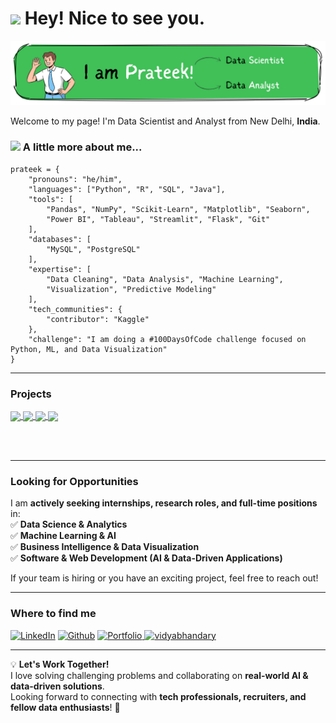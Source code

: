 <h1><img src="https://emojis.slackmojis.com/emojis/images/1531849430/4246/blob-sunglasses.gif?1531849430" width="30"/> Hey! Nice to see you.</h1>

![Profile Banner](visuals/I-am-Prateek.png)  

Welcome to my page!
I'm Data Scientist and Analyst from New Delhi, **India**.

### <img src="https://media.giphy.com/media/WUlplcMpOCEmTGBtBW/giphy.gif" width="30"> A little more about me...  

```
prateek = {
    "pronouns": "he/him",
    "languages": ["Python", "R", "SQL", "Java"],
    "tools": [
        "Pandas", "NumPy", "Scikit-Learn", "Matplotlib", "Seaborn",
        "Power BI", "Tableau", "Streamlit", "Flask", "Git"
    ],
    "databases": [
        "MySQL", "PostgreSQL"
    ],
    "expertise": [
        "Data Cleaning", "Data Analysis", "Machine Learning",
        "Visualization", "Predictive Modeling"
    ],
    "tech_communities": {
        "contributor": "Kaggle"
    },
    "challenge": "I am doing a #100DaysOfCode challenge focused on Python, ML, and Data Visualization"
}
```
---

### Projects
<a href="https://github.com/Prateekkp/esol-solubility-predictor"> 
  <img align="center" src="https://github-readme-stats.vercel.app/api/pin/?username=Prateekkp&repo=esol-solubility-predictor&theme=buefy" /> 
</a> 
<a href="https://github.com/Prateekkp/customer-conversion-analytics"> 
  <img align="center" src="https://github-readme-stats.vercel.app/api/pin/?username=Prateekkp&repo=customer-conversion-analytics&theme=buefy" /> 
</a> 
<a href="https://github.com/Prateekkp/nifty50-market-analysis"> 
  <img align="center" src="https://github-readme-stats.vercel.app/api/pin/?username=Prateekkp&repo=nifty50-market-analysis&theme=buefy" /> 
</a>
<a href="https://github.com/Prateekkp/Smart-Medical-Report-Analyzer"> 
  <img align="center" src="https://github-readme-stats.vercel.app/api/pin/?username=Prateekkp&repo=Smart-Medical-Report-Analyzer&theme=buefy" /> 
</a> 

<br /><br />

---

### Looking for Opportunities  

I am **actively seeking internships, research roles, and full-time positions** in:  
✅ **Data Science & Analytics**  
✅ **Machine Learning & AI**  
✅ **Business Intelligence & Data Visualization**  
✅ **Software & Web Development (AI & Data-Driven Applications)**  

If your team is hiring or you have an exciting project, feel free to reach out!  

---

<h3>Where to find me</h3>
<p>
  <a href="https://www.linkedin.com/in/prateekkp/" target="_blank"><img alt="LinkedIn" src="https://img.shields.io/badge/linkedin-%230077B5.svg?&style=for-the-badge&logo=linkedin&logoColor=white" /></a> 
  <a href="https://github.com/Prateekkp" target="_blank"><img alt="Github" src="https://img.shields.io/badge/GitHub-%2312100E.svg?&style=for-the-badge&logo=Github&logoColor=white" /></a> 
  <a href="https://www.datascienceportfol.io/prateekkp" target="_blank"><img alt="Portfolio" src="https://img.shields.io/badge/Portfolio-%23808080.svg?&style=for-the-badge&logo=google-chrome&logoColor=white" />
</a> 
  <a href="https://kaggle.com/dockumar" target="blank"><img src="https://img.shields.io/badge/KAGGLE-20BEFF?&style=for-the-badge&logo=kaggle&logoColor=white" alt="vidyabhandary"/></a>
  
---


💡 **Let's Work Together!**  
I love solving challenging problems and collaborating on **real-world AI & data-driven solutions**.  
Looking forward to connecting with **tech professionals, recruiters, and fellow data enthusiasts**! 🚀  
